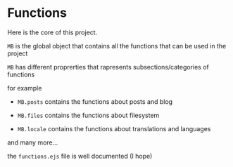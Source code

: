 # Functions

Here is the core of this project.

`MB` is the global object that contains all the functions that can be used in the project

`MB` has different proprerties that rapresents subsections/categories of functions

for example 

* `MB.posts` contains the functions about posts and blog

* `MB.files` contains the functions about filesystem

* `MB.locale` contains the functions about translations and languages

and many more...

the `functions.ejs` file is well documented (I hope)